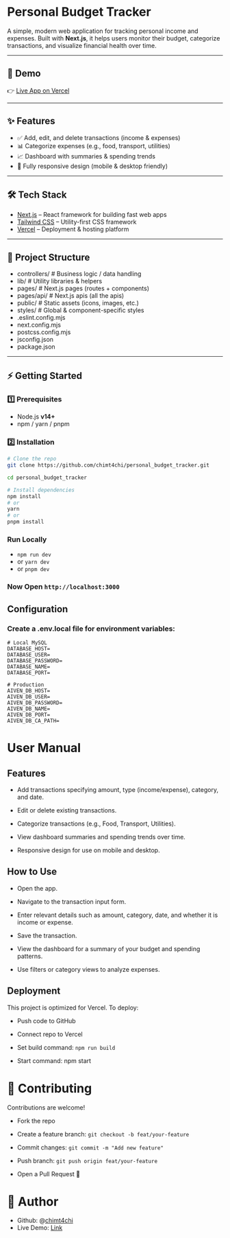 # Personal Budget Tracker

A simple, modern web application for tracking personal income and expenses. Built with **Next.js**, it helps users monitor their budget, categorize transactions, and visualize financial health over time.

---

## 🚀 Demo

👉 [Live App on Vercel](https://personal-budget-tracker-gilt.vercel.app)

---

## ✨ Features

- ✅ Add, edit, and delete transactions (income & expenses)  
- 📊 Categorize expenses (e.g., food, transport, utilities)  
- 📈 Dashboard with summaries & spending trends  
- 📱 Fully responsive design (mobile & desktop friendly)  

---

## 🛠️ Tech Stack

- [Next.js](https://nextjs.org/) – React framework for building fast web apps  
- [Tailwind CSS](https://tailwindcss.com/) – Utility-first CSS framework  
- [Vercel](https://vercel.com/) – Deployment & hosting platform  

---

## 📂 Project Structure

- controllers/ # Business logic / data handling
- lib/ # Utility libraries & helpers
- pages/ # Next.js pages (routes + components)
- pages/api/ # Next.js apis (all the apis)
- public/ # Static assets (icons, images, etc.)
- styles/ # Global & component-specific styles
- .eslint.config.mjs
- next.config.mjs
- postcss.config.mjs
- jsconfig.json
- package.json

---

## ⚡ Getting Started

### 1️⃣ Prerequisites

- Node.js **v14+**  
- npm / yarn / pnpm  

### 2️⃣ Installation

```bash
# Clone the repo
git clone https://github.com/chimt4chi/personal_budget_tracker.git

cd personal_budget_tracker

# Install dependencies
npm install
# or
yarn
# or
pnpm install
```

### Run Locally

- ```npm run dev```
- or
```yarn dev```
- or
```pnpm dev```

### Now Open ``` http://localhost:3000 ```


## Configuration
### Create a .env.local file for environment variables:
``` 
# Local MySQL
DATABASE_HOST=
DATABASE_USER=
DATABASE_PASSWORD=
DATABASE_NAME=
DATABASE_PORT=

# Production
AIVEN_DB_HOST=
AIVEN_DB_USER=
AIVEN_DB_PASSWORD=
AIVEN_DB_NAME=
AIVEN_DB_PORT=
AIVEN_DB_CA_PATH=
```

# User Manual
## Features
- Add transactions specifying amount, type (income/expense), category, and date.

- Edit or delete existing transactions.

- Categorize transactions (e.g., Food, Transport, Utilities).

- View dashboard summaries and spending trends over time.

- Responsive design for use on mobile and desktop.

## How to Use
- Open the app.

- Navigate to the transaction input form.

- Enter relevant details such as amount, category, date, and whether it is income or expense.

- Save the transaction.

- View the dashboard for a summary of your budget and spending patterns.

- Use filters or category views to analyze expenses.

## Deployment
This project is optimized for Vercel.
To deploy:

- Push code to GitHub
- Connect repo to Vercel

- Set build command: ```npm run build```

- Start command: npm start

# 🤝 Contributing
Contributions are welcome!
- Fork the repo

- Create a feature branch: ```git checkout -b feat/your-feature```

- Commit changes: ```git commit -m "Add new feature"```

- Push branch: ```git push origin feat/your-feature```

- Open a Pull Request 🚀

# 👤 Author
- Github: @[chimt4chi](https://github.com/chimt4chi)
- Live Demo: [Link](https://personal-budget-tracker-gilt.vercel.app/auth/login)